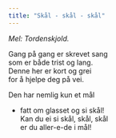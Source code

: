 ```yaml
---
title: "Skål - skål - skål"
---
```


_Mel: Tordenskjold._

Gang på gang er skrevet sang  
som er både trist og lang.  
Denne her er kort og grei  
for å hjelpe deg på vei.  

Den har nemlig kun et mål  
- fatt om glasset og si skål!  
Kan du ei si skål, skål, skål  
er du aller-e-de i mål!  